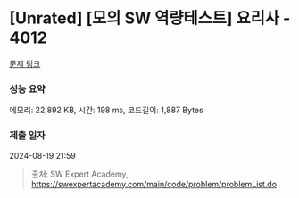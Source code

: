 # [Unrated] [모의 SW 역량테스트] 요리사 - 4012 

[문제 링크](https://swexpertacademy.com/main/code/problem/problemDetail.do?contestProbId=AWIeUtVakTMDFAVH) 

### 성능 요약

메모리: 22,892 KB, 시간: 198 ms, 코드길이: 1,887 Bytes

### 제출 일자

2024-08-19 21:59



> 출처: SW Expert Academy, https://swexpertacademy.com/main/code/problem/problemList.do
